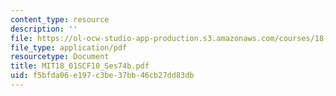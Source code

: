 ```yaml
---
content_type: resource
description: ''
file: https://ol-ocw-studio-app-production.s3.amazonaws.com/courses/18-01sc-single-variable-calculus-fall-2010/f5bfda06e197c3be37bb46cb27dd83db_MIT18_01SCF10_Ses74b.pdf
file_type: application/pdf
resourcetype: Document
title: MIT18_01SCF10_Ses74b.pdf
uid: f5bfda06-e197-c3be-37bb-46cb27dd83db
---
```

